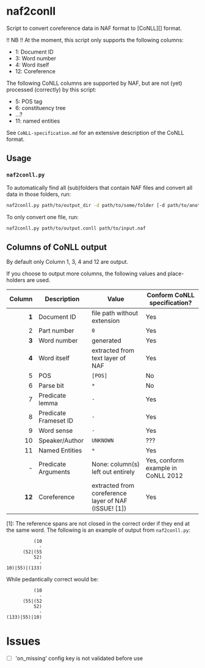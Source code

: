 # naf2conll
Script to convert coreference data in NAF format to [CoNLL][] format.

!! NB !! At the moment, this script only supports the following columns:

 -  1: Document ID
 -  3: Word number
 -  4: Word itself
 - 12: Coreference

The following CoNLL columns are supported by NAF, but are not (yet) processed (correctly) by this script:

 -  5: POS tag
 -  6: constituency tree
 - ...?
 - 11: named entities

See `CoNLL-specification.md` for an extensive description of the CoNLL format.


## Usage

### `naf2conll.py`
To automatically find all (sub)folders that contain NAF files and convert all data in those folders, run:

```sh
naf2conll.py path/to/output_dir -d path/to/some/folder [-d path/to/another/folder ...]
```

To only convert one file, run:
```sh
naf2conll.py path/to/output.conll path/to/input.naf
```

## Columns of CoNLL output
By default only Column 1, 3, 4 and 12 are output.

If you choose to output more columns, the following values and place-holders are used.

| Column      | Description           | Value                                                    | Conform CoNLL specification?
| ---:        | ---                   | ---                                                      | ---
|       **1** | Document ID           | file path without extension                              | Yes
|         2   | Part number           | `0`                                                      | Yes
|       **3** | Word number           | generated                                                | Yes
|       **4** | Word itself           | extracted from text layer of NAF                         | Yes
|         5   | POS                   | `[POS]`                                                  | No
|         6   | Parse bit             | `*`                                                      | No
|         7   | Predicate lemma       | `-`                                                      | Yes
|         8   | Predicate Frameset ID | `-`                                                      | Yes
|         9   | Word sense            | `-`                                                      | Yes
|        10   | Speaker/Author        | `UNKNOWN`                                                | ???
|        11   | Named Entities        | `*`                                                      | Yes
|         -   | Predicate Arguments   | None: column(s) left out entirely                        | Yes, conform example in CoNLL 2012
|      **12** | Coreference           | extracted from coreference layer of NAF (ISSUE! \[1\])   | Yes

\[1\]:
  The reference spans are not closed in the correct order if they end at the same word. The following is an example of output from `naf2conll.py`:

              (10
                -
          (52|(55
              52)
                -
    10)|55)|(133)

  While pedantically correct would be:

              (10
                -
          (55|(52
              52)
                -
    (133)|55)|10)


# Issues

 - [ ] 'on_missing' config key is not validated before use

